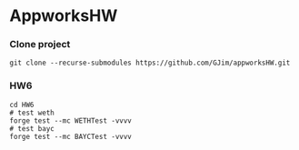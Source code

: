 # AppworksHW

### Clone project
```
git clone --recurse-submodules https://github.com/GJim/appworksHW.git
```

### HW6
```shell
cd HW6
# test weth
forge test --mc WETHTest -vvvv
# test bayc
forge test --mc BAYCTest -vvvv
```